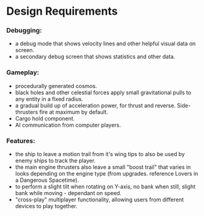 # Design Requirements

### Debugging:
- a debug mode that shows velocity lines and other helpful visual data on screen.
- a secondary debug screen that shows statistics and other data.


### Gameplay:
- procedurally generated cosmos.
- black holes and other celestial forces apply small gravitational pulls to any entity in a fixed radius.
- a gradual build up of acceleration power, for thrust and reverse. Side-thrusters fire at maximum by default.
- Cargo hold component.
- AI communication from computer players.

### Features:
- the ship to leave a motion trail from it's wing tips to also be used by enemy ships to track the player.
- the main engine thrusters also leave a small "boost trail" that varies in looks depending on the engine type (from upgrades. reference Lovers in a Dangerous Spacetime).
- to perform a slight tilt when rotating on Y-axis, no bank when still, slight bank while moving - dependant on speed.
- "cross-play" multiplayer functionality, allowing users from different devices to play together.